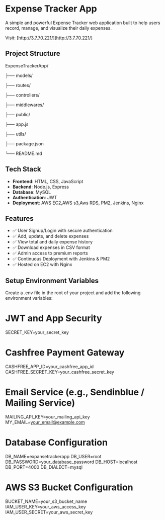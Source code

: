 #  Expense Tracker App
A simple and powerful Expense Tracker web application built to help users record, manage, and visualize their daily expenses.

Visit: [http://3.7.70.221/](http://3.7.70.221/)

## Project Structure
ExpenseTrackerApp/

├── models/

├── routes/

├── controllers/

├── middlewares/

├── public/

├── app.js

├── utils/

├── package.json

└── README.md

##  Tech Stack

- **Frontend**: HTML, CSS, JavaScript
- **Backend**: Node.js, Express
- **Database**: MySQL
- **Authentication**: JWT
- **Deployment**: AWS EC2,AWS s3,Aws RDS, PM2, Jenkins, Nginx

##  Features

- ✅ User Signup/Login with secure authentication
- ✅ Add, update, and delete expenses
- ✅ View total and daily expense history
- ✅ Download expenses in CSV format
- ✅ Admin access to premium reports
- ✅ Continuous Deployment with Jenkins & PM2
- ✅ Hosted on EC2 with Nginx

##  Setup Environment Variables
Create a .env file in the root of your project and add the following environment variables:
# JWT and App Security
SECRET_KEY=your_secret_key

# Cashfree Payment Gateway
CASHFREE_APP_ID=your_cashfree_app_id
CASHFREE_SECRET_KEY=your_cashfree_secret_key

# Email Service (e.g., Sendinblue / Mailing Service)
MAILING_API_KEY=your_mailing_api_key
MY_EMAIL=your_email@example.com

# Database Configuration
DB_NAME=expansetrackerapp
DB_USER=root
DB_PASSWORD=your_database_password
DB_HOST=localhost
DB_PORT=4000
DB_DIALECT=mysql

# AWS S3 Bucket Configuration
BUCKET_NAME=your_s3_bucket_name
IAM_USER_KEY=your_aws_access_key
IAM_USER_SECRET=your_aws_secret_key



